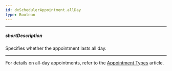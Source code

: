 ```yaml
---
id: dxSchedulerAppointment.allDay
type: Boolean
---
```

---
##### shortDescription
Specifies whether the appointment lasts all day.

---
For details on all-day appointments, refer to the [Appointment Types](/Documentation/Guide/Widgets/Scheduler/Appointments/Appointment_Types/#All-Day_Appointments) article.